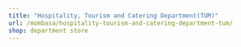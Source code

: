 ```yaml
---
title: "Hospitality, Tourism and Catering Department(TUM)"
url: /mombasa/hospitality-tourism-and-catering-department-tum/
shop: department store
---
```

